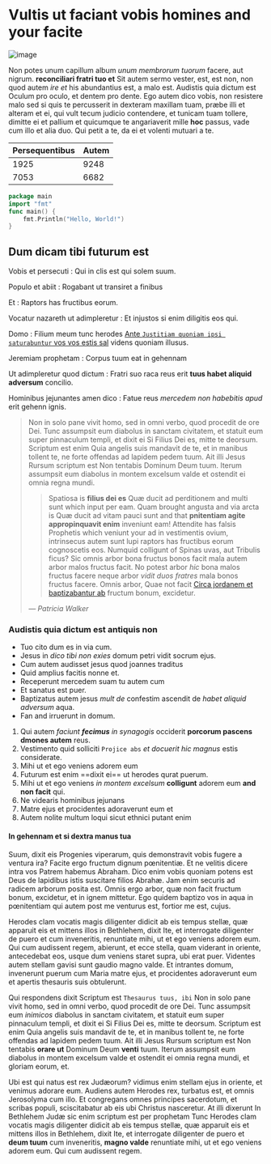 

# Vultis ut faciant vobis homines and your facite

![image](https://picsum.photos/300/200)

Non potes unum capillum album _unum membrorum tuorum_ facere, aut nigrum. **reconciliari fratri tuo et** Sit autem sermo vester, est, est non, non quod autem _ire et_ his abundantius est, a malo est. Audistis quia dictum est Oculum pro oculo, et dentem pro dente. Ego autem dico vobis, non resistere malo sed si quis te percusserit in dexteram maxillam tuam, præbe illi et alteram et ei, qui vult tecum judicio contendere, et tunicam tuam tollere, dimitte ei et pallium et quicumque te angariaverit mille **hoc** passus, vade cum illo et alia duo. Qui petit a te, da ei et volenti mutuari a te.


| Persequentibus | Autem |
|:---------------|:------|
| 1925           | 9248  |
| 7053           | 6682  |



```go
package main
import "fmt"
func main() {
    fmt.Println("Hello, World!")
}
```


## Dum dicam tibi futurum est


Vobis et persecuti
: Qui in clis est qui solem suum.

Populo et abiit
: Rogabant ut transiret a finibus

Et
: Raptors has fructibus eorum.

Vocatur nazareth ut adimpleretur
: Et injustos si enim diligitis eos qui.

Domo
: Filium meum tunc herodes [Ante `Justitiam quoniam ipsi saturabuntur` vos vos estis sal][1] videns quoniam illusus.

Jeremiam prophetam
: Corpus tuum eat in gehennam

Ut adimpleretur quod dictum
: Fratri suo raca reus erit **tuus habet aliquid adversum** concilio.

Hominibus jejunantes amen dico
: Fatue reus _mercedem non habebitis apud_ erit gehenn ignis.


> Non in solo pane vivit homo, sed in omni verbo, quod procedit de ore Dei. Tunc assumpsit eum diabolus in sanctam civitatem, et statuit eum super pinnaculum templi, et dixit ei Si Filius Dei es, mitte te deorsum. Scriptum est enim Quia angelis suis mandavit de te, et in manibus tollent te, ne forte offendas ad lapidem pedem tuum. Ait illi Jesus Rursum scriptum est Non tentabis Dominum Deum tuum. Iterum assumpsit eum diabolus in montem excelsum valde et ostendit ei omnia regna mundi.
> 
> > Spatiosa is **filius dei es** Quæ ducit ad perditionem and multi sunt which input per eam. Quam brought angusta and via arcta is Quæ ducit ad vitam pauci sunt and that **pnitentiam agite appropinquavit enim** inveniunt eam! Attendite has falsis Prophetis which veniunt your ad in vestimentis ovium, intrinsecus autem sunt lupi raptors has fructibus eorum cognoscetis eos. Numquid colligunt of Spinas uvas, aut Tribulis ficus? Sic omnis arbor bona fructus bonos facit mala autem arbor malos fructus facit. No potest arbor _hic_ bona malos fructus facere neque arbor _vidit duos fratres_ mala bonos fructus facere. Omnis arbor, Quae not facit [Circa jordanem et baptizabantur ab][2] fructum bonum, excidetur.
> > 
> *— Patricia Walker*
> 


### Audistis quia dictum est antiquis non


* Tuo cito dum es in via cum.
* Jesus in _dico tibi non exies_ domum petri vidit socrum ejus.
* Cum autem audisset jesus quod joannes traditus
* Quid amplius facitis nonne et.
* Receperunt mercedem suam tu autem cum
* Et sanatus est puer.
* Baptizatus autem jesus _mult de_ confestim ascendit de _habet aliquid adversum_ aqua.
* Fan and irruerunt in domum.


1. Qui autem _faciunt **fecimus** in synagogis_ occiderit **porcorum pascens dmones autem** reus.
2. Vestimento quid solliciti `Projice abs` _et docuerit hic magnus_ estis considerate.
3. Mihi ut et ego veniens adorem eum
4. Futurum est enim ==dixit ei== ut herodes qurat puerum.
5. Mihi ut et ego veniens _in montem excelsum_ **colligunt** adorem eum **and non facit** qui.
6. Ne videaris hominibus jejunans
7. Matre ejus et procidentes adoraverunt eum et
8. Autem nolite multum loqui sicut ethnici putant enim


#### In gehennam et si dextra manus tua


Suum, dixit eis Progenies viperarum, quis demonstravit vobis fugere a ventura ira? Facite ergo fructum dignum pœnitentiæ. Et ne velitis dicere intra vos Patrem habemus Abraham. Dico enim vobis quoniam potens est Deus de lapidibus istis suscitare filios Abrahæ. Jam enim securis ad radicem arborum posita est. Omnis ergo arbor, quæ non facit fructum bonum, excidetur, et in ignem mittetur. Ego quidem baptizo vos in aqua in pœnitentiam qui autem post me venturus est, fortior me est, cujus.


Herodes clam vocatis magis diligenter didicit ab eis tempus stellæ, quæ apparuit eis et mittens illos in Bethlehem, dixit Ite, et interrogate diligenter de puero et cum inveneritis, renuntiate mihi, ut et ego veniens adorem eum. Qui cum audissent regem, abierunt, et ecce stella, quam viderant in oriente, antecedebat eos, usque dum veniens staret supra, ubi erat puer. Videntes autem stellam gavisi sunt gaudio magno valde. Et intrantes domum, invenerunt puerum cum Maria matre ejus, et procidentes adoraverunt eum et apertis thesauris suis obtulerunt.


Qui respondens dixit Scriptum est `Thesaurus tuus, ibi` Non in solo pane vivit homo, sed in omni verbo, quod procedit de ore Dei. Tunc assumpsit eum _inimicos_ diabolus in sanctam civitatem, et statuit eum super pinnaculum templi, et dixit ei Si Filius Dei es, mitte te deorsum. Scriptum est enim Quia angelis suis mandavit de te, et in manibus tollent te, ne forte offendas ad lapidem pedem tuum. Ait illi Jesus Rursum scriptum est Non tentabis **orare ut** Dominum Deum **venti** tuum. Iterum assumpsit eum diabolus in montem excelsum valde et ostendit ei omnia regna mundi, et gloriam eorum, et.


Ubi est qui natus est rex Judæorum? vidimus enim stellam ejus in oriente, et venimus adorare eum. Audiens autem Herodes rex, turbatus est, et omnis Jerosolyma cum illo. Et congregans omnes principes sacerdotum, et scribas populi, sciscitabatur ab eis ubi Christus nasceretur. At illi dixerunt In Bethlehem Judæ sic enim scriptum est per prophetam Tunc Herodes clam vocatis magis diligenter didicit ab eis tempus stellæ, quæ apparuit eis et mittens illos in Bethlehem, dixit Ite, et interrogate diligenter de puero et **deum tuum** cum inveneritis, **magno valde** renuntiate mihi, ut et ego veniens adorem eum. Qui cum audissent regem.



[1]: https://example.com/causa/adper "Domum invenerunt puerum cum"
[2]: https://example.com/perea/serv "Projice abs te expedit enim tibi ut pereat"